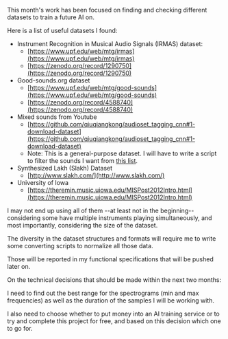 This month's work has been focused on finding and checking different datasets to train a future AI on. 

Here is a list of useful datasets I found:

- Instrument Recognition in Musical Audio Signals (IRMAS) dataset:
  - [https://www.upf.edu/web/mtg/irmas](https://www.upf.edu/web/mtg/irmas)
  - [https://zenodo.org/record/1290750](https://zenodo.org/record/1290750)
- Good-sounds.org dataset
  - [https://www.upf.edu/web/mtg/good-sounds](https://www.upf.edu/web/mtg/good-sounds)
  - [https://zenodo.org/record/4588740](https://zenodo.org/record/4588740)
- Mixed sounds from Youtube
  - [https://github.com/qiuqiangkong/audioset_tagging_cnn#1-download-dataset](https://github.com/qiuqiangkong/audioset_tagging_cnn#1-download-dataset)
  - Note: This is a general-purpose dataset. I will have to write a script to filter the sounds I want from [this list](http://storage.googleapis.com/us_audioset/youtube_corpus/v1/csv/class_labels_indices.csv).
- Synthesized Lakh (Slakh) Dataset
  - [http://www.slakh.com/](http://www.slakh.com/)
- University of Iowa
  - [https://theremin.music.uiowa.edu/MISPost2012Intro.html](https://theremin.music.uiowa.edu/MISPost2012Intro.html)

I may not end up using all of them --at least not in the beginning-- considering some have multiple instruments playing simultaneously, and most importantly, considering the size of the dataset.

The diversity in the dataset structures and formats will require me to write some converting scripts to normalize all those data.

Those will be reported in my functional specifications that will be pushed later on.

On the technical decisions that should be made within the next two months:

I need to find out the best range for the spectrograms (min and max frequencies) as well as the duration of the samples I will be working with.

I also need to choose whether to put money into an AI training service or to try and complete this project for free, and based on this decision which one to go for.
